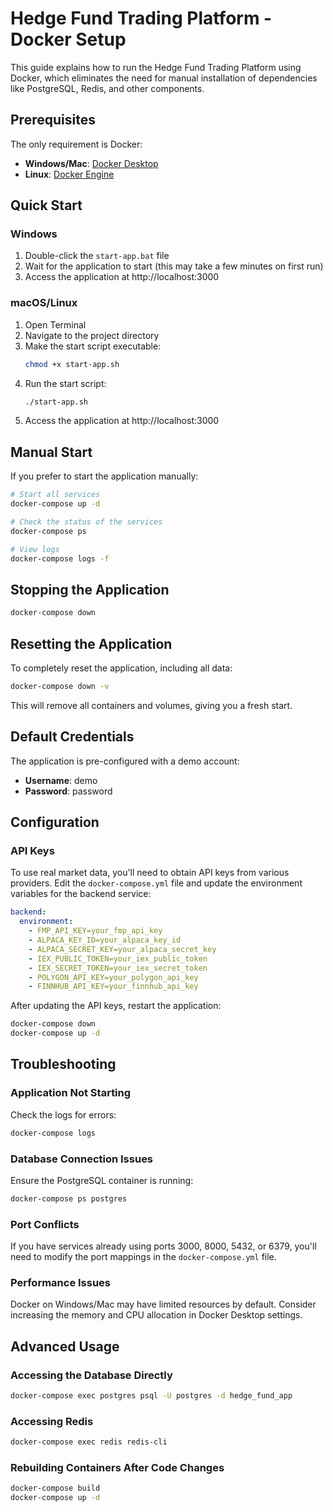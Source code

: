 # Hedge Fund Trading Platform - Docker Setup

This guide explains how to run the Hedge Fund Trading Platform using Docker, which eliminates the need for manual installation of dependencies like PostgreSQL, Redis, and other components.

## Prerequisites

The only requirement is Docker:

- **Windows/Mac**: [Docker Desktop](https://www.docker.com/products/docker-desktop)
- **Linux**: [Docker Engine](https://docs.docker.com/engine/install/)

## Quick Start

### Windows

1. Double-click the `start-app.bat` file
2. Wait for the application to start (this may take a few minutes on first run)
3. Access the application at http://localhost:3000

### macOS/Linux

1. Open Terminal
2. Navigate to the project directory
3. Make the start script executable:
   ```bash
   chmod +x start-app.sh
   ```
4. Run the start script:
   ```bash
   ./start-app.sh
   ```
5. Access the application at http://localhost:3000

## Manual Start

If you prefer to start the application manually:

```bash
# Start all services
docker-compose up -d

# Check the status of the services
docker-compose ps

# View logs
docker-compose logs -f
```

## Stopping the Application

```bash
docker-compose down
```

## Resetting the Application

To completely reset the application, including all data:

```bash
docker-compose down -v
```

This will remove all containers and volumes, giving you a fresh start.

## Default Credentials

The application is pre-configured with a demo account:

- **Username**: demo
- **Password**: password

## Configuration

### API Keys

To use real market data, you'll need to obtain API keys from various providers. Edit the `docker-compose.yml` file and update the environment variables for the backend service:

```yaml
backend:
  environment:
    - FMP_API_KEY=your_fmp_api_key
    - ALPACA_KEY_ID=your_alpaca_key_id
    - ALPACA_SECRET_KEY=your_alpaca_secret_key
    - IEX_PUBLIC_TOKEN=your_iex_public_token
    - IEX_SECRET_TOKEN=your_iex_secret_token
    - POLYGON_API_KEY=your_polygon_api_key
    - FINNHUB_API_KEY=your_finnhub_api_key
```

After updating the API keys, restart the application:

```bash
docker-compose down
docker-compose up -d
```

## Troubleshooting

### Application Not Starting

Check the logs for errors:

```bash
docker-compose logs
```

### Database Connection Issues

Ensure the PostgreSQL container is running:

```bash
docker-compose ps postgres
```

### Port Conflicts

If you have services already using ports 3000, 8000, 5432, or 6379, you'll need to modify the port mappings in the `docker-compose.yml` file.

### Performance Issues

Docker on Windows/Mac may have limited resources by default. Consider increasing the memory and CPU allocation in Docker Desktop settings.

## Advanced Usage

### Accessing the Database Directly

```bash
docker-compose exec postgres psql -U postgres -d hedge_fund_app
```

### Accessing Redis

```bash
docker-compose exec redis redis-cli
```

### Rebuilding Containers After Code Changes

```bash
docker-compose build
docker-compose up -d
```